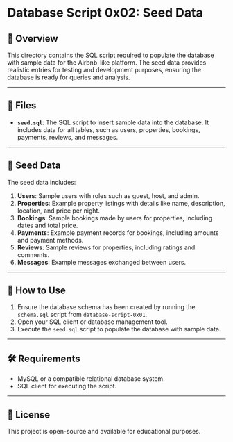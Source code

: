 # Database Script 0x02: Seed Data

## 📖 Overview

This directory contains the SQL script required to populate the database with sample data for the Airbnb-like platform. The seed data provides realistic entries for testing and development purposes, ensuring the database is ready for queries and analysis.

---

## 📂 Files

- **`seed.sql`**: The SQL script to insert sample data into the database. It includes data for all tables, such as users, properties, bookings, payments, reviews, and messages.

---

## 🌱 Seed Data

The seed data includes:

1. **Users**: Sample users with roles such as guest, host, and admin.
2. **Properties**: Example property listings with details like name, description, location, and price per night.
3. **Bookings**: Sample bookings made by users for properties, including dates and total price.
4. **Payments**: Example payment records for bookings, including amounts and payment methods.
5. **Reviews**: Sample reviews for properties, including ratings and comments.
6. **Messages**: Example messages exchanged between users.

---

## 🚀 How to Use

1. Ensure the database schema has been created by running the `schema.sql` script from `database-script-0x01`.
2. Open your SQL client or database management tool.
3. Execute the `seed.sql` script to populate the database with sample data.

---

## 🛠️ Requirements

- MySQL or a compatible relational database system.
- SQL client for executing the script.

---

## 📜 License

This project is open-source and available for educational purposes.